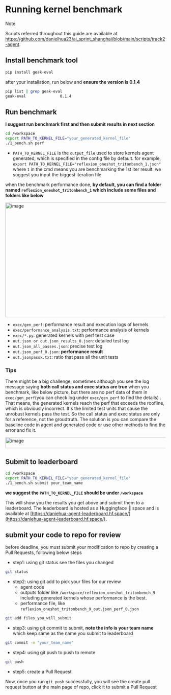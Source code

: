 # Running kernel benchmark

> [!NOTE]  
> Scripts referred throughout this guide are available at https://github.com/danielhua23/ai_sprint_shanghai/blob/main/scripts/track2-agent.

## Install benchmark tool

```bash
pip install geak-eval
```

after your installation, run below and **ensure the version is 0.1.4**

```bash
pip list | grep geak-eval
geak-eval               0.1.4
```

## Run benchmark

**I suggest run benchmark first and then submit results in next section**

```bash
cd /workspace
export PATH_TO_KERNEL_FILE="your_generated_kernel_file"
./1_bench.sh perf 
```
* `PATH_TO_KERNEL_FILE` is the `output_file` used to store kernels agent generated, which is specified in the config file by default. for example, `export PATH_TO_KERNEL_FILE="reflexion_oneshot_tritonbench_1.json" ` where `1` in the cmd means you are benchmarking the 1st iter result. we suggest you input the biggest iteration file

when the benchmark performance done, **by default, you can find a folder named `reflexion_oneshot_tritonbench_1` which include some files and folders like below**

<img width="959" height="359" alt="image" src="https://github.com/user-attachments/assets/910a1cf7-f2b0-4090-9ffa-0ec20b51007e" />

* `exec/gen_perf`: performance result and execution logs of kernels
* `exec/performance_analysis.txt`: performance analysis of kernels
* `exec/*.py`: generated kernels with perf test case
* `out.json or out.json_results_0.json`: detailed test log
* `out.json_all_passes.json`: precise test log
* `out.json_perf_0.json`: **performance result**
* `out.jsonpassk.txt`: ratio that pass all the unit tests

### Tips

There might be a big challenge, sometimes although you see the log message saying **both call status and exec status are true** when you benchmark, like below picture, but there are no perf data of them in `exec/gen_perf`(you can check log under `exec/gen_perf` to find the details) . That means, the generated kernels reach the perf that exceeds the roofline, which is obviously incorrect. It's the limited test units that cause the unrobust kernels pass the test. So the call status and exec status are only for a reference, not the groudtruth. The solution is you can compare the baseline code in agent and generated code or use other methods to find the error and fix it.

<img width="577" height="34" alt="image" src="https://github.com/user-attachments/assets/3168585c-fcac-49ca-94a4-49a9b477399c" />

## Submit to leaderboard

```bash
cd /workspace
export PATH_TO_KERNEL_FILE="your_generated_kernel_file"
./1_bench.sh submit your_team_name
```
**we suggest the `PATH_TO_KERNEL_FILE` should be under `/workspace`**

This will show you the results you get above and submit them to a leaderboard. The leaderboard is hosted 
as a Huggingface 🤗 space and is available at [https://daniehua-agent-leaderboard.hf.space/](https://daniehua-agent-leaderboard.hf.space/).

## submit your code to repo for review

before deadline, you must submit your modification to repo by creating a Pull Requests, following below steps

* step1: using git status see the files you changed

```bash
git status
```

* step2: using git add to pick your files for our review
    * agent code 
    * outputs folder like `/workspace/reflexion_oneshot_tritonbench_9` including generated kernels whose performance is the best. 
    * performance file, like `reflexion_oneshot_tritonbench_9_out.json_perf_0.json`

```bash
git add files_you_will_submit
```

* step3: using git commit to submit, **note the info is your team name** which keep same as the name you submit to leaderboard

```bash
git commit -m "your_team_name"
```

* step4: using git push to push to remote

```bash
git push
```

* step5: create a Pull Request

Now, once you run `git push` successfully, you will see the create pull request button at the main page of repo, click it to submit a Pull Request
